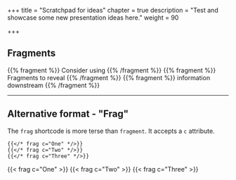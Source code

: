 +++
title = "Scratchpad for ideas"
chapter = true
description = "Test and showcase some new presentation ideas here."
weight = 90

+++

## Fragments
{{% fragment %}} Consider using {{% /fragment %}}
{{% fragment %}} Fragments to reveal {{% /fragment %}}
{{% fragment %}} information downstream {{% /fragment %}}


---
## Alternative format - "Frag"

The `frag` shortcode is more terse than `fragment`. It accepts a `c` attribute.

```
{{</* frag c="One" */>}}
{{</* frag c="Two" */>}}
{{</* frag c="Three" */>}}
```

{{< frag c="One" >}}
{{< frag c="Two" >}}
{{< frag c="Three" >}}
